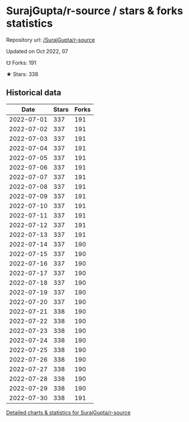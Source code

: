 # SurajGupta/r-source / stars & forks statistics

Repository url: [/SurajGupta/r-source](https://github.com/SurajGupta/r-source)

Updated on Oct 2022, 07

☋ Forks: 191

★ Stars: 338

## Historical data
| Date | Stars | Forks |
|------|-------|-------|
| 2022-07-01 | 337 | 191 | 
| 2022-07-02 | 337 | 191 | 
| 2022-07-03 | 337 | 191 | 
| 2022-07-04 | 337 | 191 | 
| 2022-07-05 | 337 | 191 | 
| 2022-07-06 | 337 | 191 | 
| 2022-07-07 | 337 | 191 | 
| 2022-07-08 | 337 | 191 | 
| 2022-07-09 | 337 | 191 | 
| 2022-07-10 | 337 | 191 | 
| 2022-07-11 | 337 | 191 | 
| 2022-07-12 | 337 | 191 | 
| 2022-07-13 | 337 | 191 | 
| 2022-07-14 | 337 | 190 | 
| 2022-07-15 | 337 | 190 | 
| 2022-07-16 | 337 | 190 | 
| 2022-07-17 | 337 | 190 | 
| 2022-07-18 | 337 | 190 | 
| 2022-07-19 | 337 | 190 | 
| 2022-07-20 | 337 | 190 | 
| 2022-07-21 | 338 | 190 | 
| 2022-07-22 | 338 | 190 | 
| 2022-07-23 | 338 | 190 | 
| 2022-07-24 | 338 | 190 | 
| 2022-07-25 | 338 | 190 | 
| 2022-07-26 | 338 | 190 | 
| 2022-07-27 | 338 | 190 | 
| 2022-07-28 | 338 | 190 | 
| 2022-07-29 | 338 | 190 | 
| 2022-07-30 | 338 | 191 | 


[Detailed charts & statistics for SurajGupta/r-source](https://reviewgithub.com/rep/SurajGupta/r-source)
